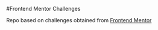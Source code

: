 #Frontend Mentor Challenges

Repo based on challenges obtained from [Frontend Mentor](https://frontendmentor.io)
